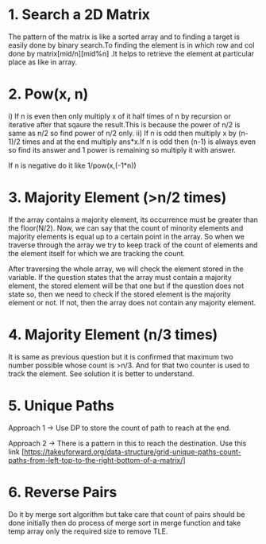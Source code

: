 # 1. Search a 2D Matrix
The pattern of the matrix is like a sorted array and to finding a target is easily done by binary search.To finding the element is in which row and col done by matrix[mid/n][mid%n] .It helps to retrieve the element at particular place as like in array.

# 2. Pow(x, n)
i) If n is even then only multiply x of it half times of n by recursion or iterative after that sqaure the result.This is because the power of n/2 is same as n/2 so find power of n/2 only.
ii) If n is odd then multiply x by (n-1)/2 times and at the end multiply ans*x.If n is odd then (n-1) is always even so find its answer and 1 power is remaining so multiply it with answer.

If n is negative do it like 1/pow(x,(-1*n))

# 3. Majority Element (>n/2 times)
If the array contains a majority element, its occurrence must be greater than the floor(N/2). Now, we can say that the count of minority elements and majority elements is equal up to a certain point in the array. So when we traverse through the array we try to keep track of the count of elements and the element itself for which we are tracking the count. 

After traversing the whole array, we will check the element stored in the variable. If the question states that the array must contain a majority element, the stored element will be that one but if the question does not state so, then we need to check if the stored element is the majority element or not. If not, then the array does not contain any majority element.

# 4. Majority Element (n/3 times)
It is same as previous question but it is confirmed that maximum two number possible whose count is >n/3. And for that two counter is used to track the element. See solution it is better to understand.

# 5. Unique Paths
Approach 1 -> Use DP to store the count of path to reach at the end.

Approach 2 -> There is a pattern in this to reach the destination. Use this link [https://takeuforward.org/data-structure/grid-unique-paths-count-paths-from-left-top-to-the-right-bottom-of-a-matrix/]

# 6. Reverse Pairs
Do it by merge sort algorithm but take care that count of pairs should be done initially then do process of merge sort in merge function and take temp array only the required size to remove TLE.
